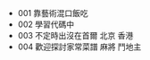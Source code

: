 - 001 靠藝術混口飯吃
- 002 學習代碼中
- 003 不定時出沒在首爾 北京 香港
- 004 歡迎探討家常菜譜 麻將 鬥地主

<!---
hi-jingxian/hi-jingxian is a ✨ special ✨ repository because its `README.md` (this file) appears on your GitHub profile.
You can click the Preview link to take a look at your changes.
--->
